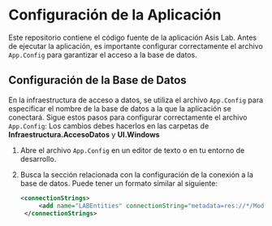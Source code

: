 # Configuración de la Aplicación

Este repositorio contiene el código fuente de la aplicación Asis Lab. Antes de ejecutar la aplicación, es importante configurar correctamente el archivo `App.Config` para garantizar el acceso a la base de datos.

## Configuración de la Base de Datos

En la infraestructura de acceso a datos, se utiliza el archivo `App.Config` para especificar el nombre de la base de datos a la que la aplicación se conectará. Sigue estos pasos para configurar correctamente el archivo `App.Config`:
Los cambios debes hacerlos en las carpetas de **Infraestructura.AccesoDatos** y **UI.Windows**

1. Abre el archivo `App.Config` en un editor de texto o en tu entorno de desarrollo.

2. Busca la sección relacionada con la configuración de la conexión a la base de datos. Puede tener un formato similar al siguiente:

   ```xml
   <connectionStrings>
		<add name="LABEntities" connectionString="metadata=res://*/Model_LAB.csdl|res://*/Model_LAB.ssdl|res://*/Model_LAB.msl;provider=System.Data.SqlClient;provider connection string=&quot;data source=DESKTOP-VJM26SD\SQLEXPRESS;initial catalog=LAB;integrated security=True;trustservercertificate=True;MultipleActiveResultSets=True;App=EntityFramework&quot;" providerName="System.Data.EntityClient" />
	</connectionStrings>

